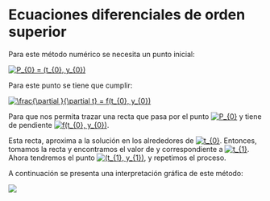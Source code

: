 <h1>Ecuaciones diferenciales de orden superior</h1>

Para este método numérico se necesita un punto inicial:

<a href="https://www.codecogs.com/eqnedit.php?latex=P_{0}&space;=&space;(t_{0},&space;y_{0})" target="_blank"><img src="https://latex.codecogs.com/gif.latex?P_{0}&space;=&space;(t_{0},&space;y_{0})" title="P_{0} = (t_{0}, y_{0})" /></a>

Para este punto se tiene que cumplir:

<a href="https://www.codecogs.com/eqnedit.php?latex=\frac{\partial&space;}{\partial&space;t}&space;=&space;f(t_{0},&space;y_{0})" target="_blank"><img src="https://latex.codecogs.com/gif.latex?\frac{\partial&space;}{\partial&space;t}&space;=&space;f(t_{0},&space;y_{0})" title="\frac{\partial }{\partial t} = f(t_{0}, y_{0})" /></a>

Para que nos permita trazar una recta que pasa por el punto <a href="https://www.codecogs.com/eqnedit.php?latex=P_{0}" target="_blank"><img src="https://latex.codecogs.com/gif.latex?P_{0}" title="P_{0}" /></a> y tiene de pendiente <a href="https://www.codecogs.com/eqnedit.php?latex=f(t_{0},&space;y_{0})" target="_blank"><img src="https://latex.codecogs.com/gif.latex?f(t_{0},&space;y_{0})" title="f(t_{0}, y_{0})" /></a>.
<p></p>
Esta recta, aproxima a la solución en los alrededores de <a href="https://www.codecogs.com/eqnedit.php?latex=t_{0}" target="_blank"><img src="https://latex.codecogs.com/gif.latex?t_{0}" title="t_{0}" /></a>. Entonces,
tomamos la recta y encontramos el valor de y correspondiente a <a href="https://www.codecogs.com/eqnedit.php?latex=t_{1}" target="_blank"><img src="https://latex.codecogs.com/gif.latex?t_{1}" title="t_{1}" /></a>. Ahora tendremos
el punto <a href="https://www.codecogs.com/eqnedit.php?latex=(t_{1},&space;y_{1})" target="_blank"><img src="https://latex.codecogs.com/gif.latex?(t_{1},&space;y_{1})" title="(t_{1}, y_{1})" /></a>, y repetimos el proceso.
<p></p>
A continuación se presenta una interpretación gráfica de este método:
<p></p>
<img src="https://i.imgur.com/XeVGXy8.png" align="center">
